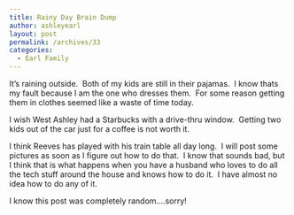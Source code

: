 ```yaml
---
title: Rainy Day Brain Dump
author: ashleyearl
layout: post
permalink: /archives/33
categories:
  - Earl Family
---
```

It&#8217;s raining outside.  Both of my kids are still in their pajamas.  I know thats my fault because I am the one who dresses them.  For some reason getting them in clothes seemed like a waste of time today.

I wish West Ashley had a Starbucks with a drive-thru window.  Getting two kids out of the car just for a coffee is not worth it.

I think Reeves has played with his train table all day long.  I will post some pictures as soon as I figure out how to do that.  I know that sounds bad, but I think that is what happens when you have a husband who loves to do all the tech stuff around the house and knows how to do it.  I have almost no idea how to do any of it.

I know this post was completely random&#8230;.sorry!